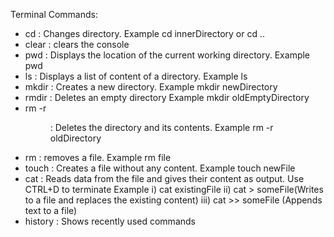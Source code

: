 Terminal Commands:

- cd : Changes directory. Example cd innerDirectory or cd ..
- clear : clears the console
- pwd : Displays the location of the current working directory. Example pwd
- ls : Displays a list of content of a directory. Example ls
- mkdir : Creates a new directory. Example mkdir newDirectory
- rmdir : Deletes an empty directory Example mkdir oldEmptyDirectory
- rm -r <dir> : Deletes the directory and its contents. Example rm -r oldDirectory
- rm : removes a file. Example rm file
- touch : Creates a file without any content. Example touch newFile
- cat : Reads data from the file and gives their content as output. Use CTRL+D to terminate
        Example i) cat existingFile
                        ii) cat > someFile(Writes to a file and replaces the existing content)
                        iii) cat >> someFile (Appends text to a file)
- history : Shows recently used commands


